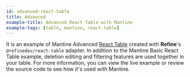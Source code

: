 ```yaml
---
id: advanced-react-table
title: Advanced
example-title: Advanced React Table with Mantine
example-tags: [table, mantine, react-table]
---
```


It is an example of Mantine Advanced [React Table](https://react-table.tanstack.com/) created with **Refine**'s `@refinedev/react-table` adapter. In addition to the Mantine Basic React Table example, deletion editing and filtering features are used together in your table. For more information, you can view the live example or review the source code to see how it's used with Mantine.

<CodeSandboxExample path="table-mantine-advanced" />
